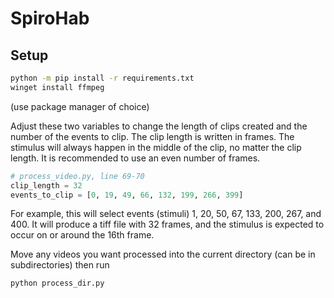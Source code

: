 # SpiroHab

## Setup

```bash
python -m pip install -r requirements.txt
winget install ffmpeg
```
(use package manager of choice)

Adjust these two variables to change the length of clips created and the number of the events to clip. The clip length is written in frames. The stimulus will always happen in the middle of the clip, no matter the clip length. It is recommended to use an even number of frames.

```python
# process_video.py, line 69-70
clip_length = 32
events_to_clip = [0, 19, 49, 66, 132, 199, 266, 399]
```
For example, this will select events (stimuli) 1, 20, 50, 67, 133, 200, 267, and 400. It will produce a tiff file with 32 frames, and the stimulus is expected to occur on or around the 16th frame.

Move any videos you want processed into the current directory (can be in subdirectories) then run

```bash
python process_dir.py
```

